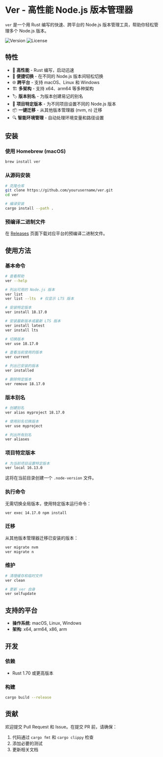 # Ver - 高性能 Node.js 版本管理器

`ver` 是一个用 Rust 编写的快速、跨平台的 Node.js 版本管理工具，帮助你轻松管理多个 Node.js 版本。

![Version](https://img.shields.io/badge/version-0.1.0-blue)
![License](https://img.shields.io/badge/license-MIT-green)

## 特性

- 🚀 **高性能** - Rust 编写，启动迅速
- 🔄 **便捷切换** - 在不同的 Node.js 版本间轻松切换
- 🌐 **跨平台** - 支持 macOS、Linux 和 Windows
- 🏗️ **多架构** - 支持 x64、arm64 等多种架构
- 🏷️ **版本别名** - 为版本创建易记的别名
- 📁 **项目特定版本** - 为不同项目设置不同的 Node.js 版本
- 📦 **一键迁移** - 从其他版本管理器 (nvm, n) 迁移
- 🔍 **智能环境管理** - 自动处理环境变量和路径设置

## 安装

### 使用 Homebrew (macOS)

```bash
brew install ver
```

### 从源码安装

```bash
# 克隆仓库
git clone https://github.com/yourusername/ver.git
cd ver

# 编译安装
cargo install --path .
```

### 预编译二进制文件

在 [Releases](https://github.com/yourusername/ver/releases) 页面下载对应平台的预编译二进制文件。

## 使用方法

### 基本命令

```bash
# 查看帮助
ver --help

# 列出可用的 Node.js 版本
ver list
ver list --lts  # 仅显示 LTS 版本

# 安装特定版本
ver install 18.17.0

# 安装最新版本或最新 LTS 版本
ver install latest
ver install lts

# 切换版本
ver use 18.17.0

# 查看当前使用的版本
ver current

# 列出已安装的版本
ver installed

# 删除特定版本
ver remove 18.17.0
```

### 版本别名

```bash
# 创建别名
ver alias myproject 18.17.0

# 使用别名切换版本
ver use myproject

# 列出所有别名
ver aliases
```

### 项目特定版本

```bash
# 为当前项目设置特定版本
ver local 16.13.0
```

这将在当前目录创建一个 `.node-version` 文件。

### 执行命令

无需切换全局版本，使用特定版本运行命令：

```bash
ver exec 14.17.0 npm install
```

### 迁移

从其他版本管理器迁移已安装的版本：

```bash
ver migrate nvm
ver migrate n
```

### 维护

```bash
# 清理缓存和临时文件
ver clean

# 更新 ver 自身
ver selfupdate
```

## 支持的平台

- **操作系统**: macOS, Linux, Windows
- **架构**: x64, arm64, x86, arm

## 开发

### 依赖

- Rust 1.70 或更高版本

### 构建

```bash
cargo build --release
```

## 贡献

欢迎提交 Pull Request 和 Issue。在提交 PR 前，请确保：

1. 代码通过 `cargo fmt` 和 `cargo clippy` 检查
2. 添加必要的测试
3. 更新相关文档

## 
